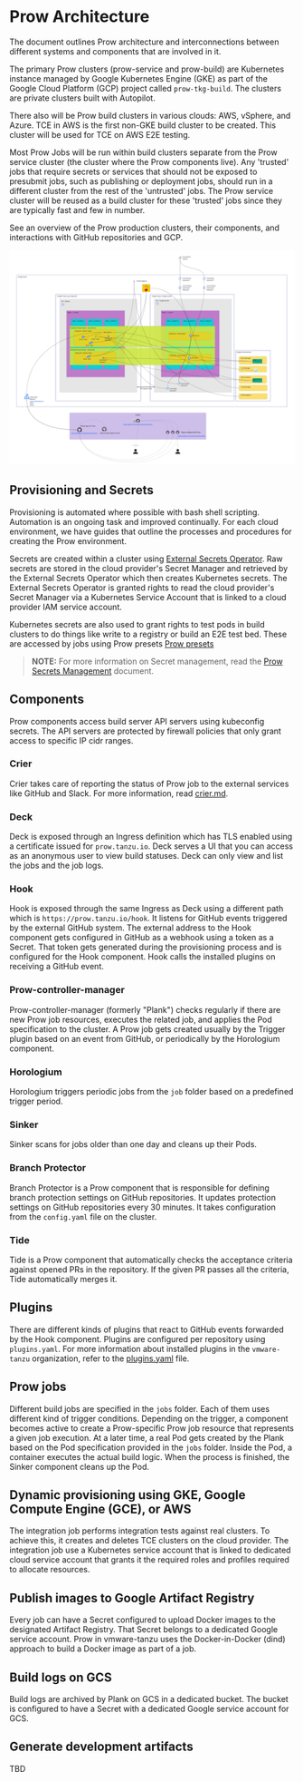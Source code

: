 # Prow Architecture

The document outlines Prow architecture and interconnections between different systems and components that are involved in it.

The primary Prow clusters (prow-service and prow-build) are Kubernetes instance managed by Google Kubernetes Engine (GKE) as part of the Google Cloud Platform (GCP) project called `prow-tkg-build`.  The clusters are private clusters built with Autopilot.

There also will be Prow build clusters in various clouds: AWS, vSphere, and Azure.  TCE in AWS is the first non-GKE build cluster to be created.  This cluster will be used for TCE on AWS E2E testing.

Most Prow Jobs will be run within build clusters separate from the Prow service cluster (the cluster where the Prow components live). Any 'trusted' jobs that require secrets or services that should not be exposed to presubmit jobs, such as publishing or deployment jobs, should run in a different cluster from the rest of the 'untrusted' jobs. The Prow service cluster will be reused as a build cluster for these 'trusted' jobs since they are typically fast and few in number.

See an overview of the Prow production clusters, their components, and interactions with GitHub repositories and GCP.

![Prow architecture overview](./assets/prow-design.jpg)

## Provisioning and Secrets
Provisioning is automated where possible with bash shell scripting.  Automation is an ongoing task and improved continually.  For each cloud environment, we have guides that outline the processes and procedures for creating the Prow environment.

Secrets are created within a cluster using [External Secrets Operator](https://external-secrets.io/v0.5.7/).  Raw secrets are stored in the cloud provider's Secret Manager and retrieved by the External Secrets Operator which then creates Kubernetes secrets.  The External Secrets Operator is granted rights to read the cloud provider's Secret Manager via a Kubernetes Service Account that is linked to a cloud provider IAM service account.

Kubernetes secrets are also used to grant rights to test pods in build clusters to do things like write to a registry or build an E2E test bed.  These are accessed by jobs using Prow presets [Prow presets](./presets.md)

> **NOTE:** For more information on Secret management, read the [Prow Secrets Management](./prow-secrets-management.md) document.

## Components
Prow components access build server API servers using kubeconfig secrets.  The API servers are protected by firewall policies that only grant access to specific IP cidr ranges.

### Crier
Crier takes care of reporting the status of Prow job to the external services like GitHub and Slack. For more information, read [crier.md](./crier.md).

### Deck
Deck is exposed through an Ingress definition which has TLS enabled using a certificate issued for `prow.tanzu.io`. Deck serves a UI that you can access as an anonymous user to view build statuses. Deck can only view and list the jobs and the job logs.

### Hook
Hook is exposed through the same Ingress as Deck using a different path which is `https://prow.tanzu.io/hook`. It listens for GitHub events triggered by the external GitHub system. The external address to the Hook component gets configured in GitHub as a webhook using a token as a Secret. That token gets generated during the provisioning process and is configured for the Hook component. Hook calls the installed plugins on receiving a GitHub event.

### Prow-controller-manager
Prow-controller-manager (formerly "Plank") checks regularly if there are new Prow job resources, executes the related job, and applies the Pod specification to the cluster. A Prow job gets created usually by the Trigger plugin based on an event from GitHub, or periodically by the Horologium component.

### Horologium
Horologium triggers periodic jobs from the `job` folder based on a predefined trigger period.

### Sinker
Sinker scans for jobs older than one day and cleans up their Pods.

### Branch Protector
Branch Protector is a Prow component that is responsible for defining branch protection settings on GitHub repositories. It updates protection settings on GitHub repositories every 30 minutes. It takes configuration from the `config.yaml` file on the cluster.

### Tide
Tide is a Prow component that automatically checks the acceptance criteria against opened PRs in the repository. If the given PR passes all the criteria, Tide automatically merges it.

## Plugins
There are different kinds of plugins that react to GitHub events forwarded by the Hook component. Plugins are configured per repository using `plugins.yaml`.
For more information about installed plugins in the `vmware-tanzu` organization, refer to the [plugins.yaml](../../prow/plugins.yaml) file.

## Prow jobs
Different build jobs are specified in the `jobs` folder. Each of them uses different kind of trigger conditions. Depending on the trigger, a component becomes active to create a Prow-specific Prow job resource that represents a given job execution. At a later time, a real Pod gets created by the Plank based on the Pod specification provided in the `jobs` folder. Inside the Pod, a container executes the actual build logic. When the process is finished, the Sinker component cleans up the Pod.

## Dynamic provisioning using GKE, Google Compute Engine (GCE), or AWS
The integration job performs integration tests against real clusters. To achieve this, it creates and deletes TCE clusters on the cloud provider. The integration job use a Kubernetes service account that is linked to dedicated cloud service account that grants it the required roles and profiles required to allocate resources.

## Publish images to Google Artifact Registry
Every job can have a Secret configured to upload Docker images to the designated Artifact Registry. That Secret belongs to a dedicated Google service account.
Prow in vmware-tanzu uses the Docker-in-Docker (dind) approach to build a Docker image as part of a job.

## Build logs on GCS
Build logs are archived by Plank on GCS in a dedicated bucket. The bucket is configured to have a Secret with a dedicated Google service account for GCS.

## Generate development artifacts
TBD
